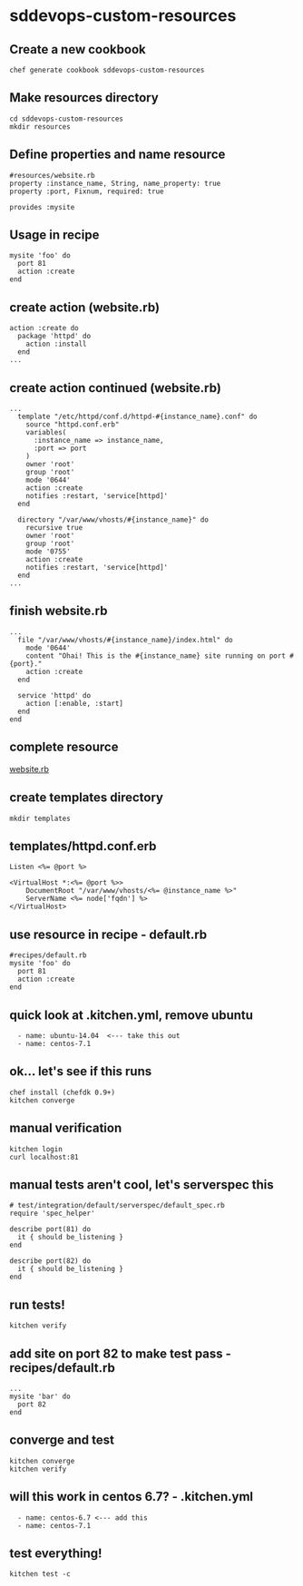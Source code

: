 # sddevops-custom-resources

## Create a new cookbook
    chef generate cookbook sddevops-custom-resources

## Make resources directory
    cd sddevops-custom-resources
    mkdir resources

## Define properties and name resource
    #resources/website.rb
    property :instance_name, String, name_property: true
    property :port, Fixnum, required: true

    provides :mysite

## Usage in recipe
    mysite 'foo' do
      port 81
      action :create
    end

## create action (website.rb)
    action :create do
      package 'httpd' do
        action :install
      end
    ...

## create action continued (website.rb)
    ...
      template "/etc/httpd/conf.d/httpd-#{instance_name}.conf" do
        source "httpd.conf.erb"
        variables(
          :instance_name => instance_name,
          :port => port
        )
        owner 'root'
        group 'root'
        mode '0644'
        action :create
        notifies :restart, 'service[httpd]'
      end

      directory "/var/www/vhosts/#{instance_name}" do
        recursive true
        owner 'root'
        group 'root'
        mode '0755'
        action :create
        notifies :restart, 'service[httpd]'
      end
    ...

## finish website.rb
    ...
      file "/var/www/vhosts/#{instance_name}/index.html" do
        mode '0644'
        content "Ohai! This is the #{instance_name} site running on port #{port}."
        action :create
      end

      service 'httpd' do
        action [:enable, :start]
      end
    end

## complete resource
[website.rb](https://github.com/kennonkwok/sddevops-custom-resources/blob/master/resources/website.rb)

## create templates directory
    mkdir templates

## templates/httpd.conf.erb
    Listen <%= @port %>

    <VirtualHost *:<%= @port %>>
        DocumentRoot "/var/www/vhosts/<%= @instance_name %>"
        ServerName <%= node['fqdn'] %>
    </VirtualHost>

## use resource in recipe - default.rb
    #recipes/default.rb
    mysite 'foo' do
      port 81
      action :create
    end

## quick look at .kitchen.yml, remove ubuntu
      - name: ubuntu-14.04  <--- take this out
      - name: centos-7.1


## ok... let's see if this runs
    chef install (chefdk 0.9+)
    kitchen converge

## manual verification
    kitchen login
    curl localhost:81

## manual tests aren't cool, let's serverspec this
    # test/integration/default/serverspec/default_spec.rb
    require 'spec_helper'

    describe port(81) do
      it { should be_listening }
    end

    describe port(82) do
      it { should be_listening }
    end

## run tests!
    kitchen verify

## add site on port 82 to make test pass - recipes/default.rb
    ...
    mysite 'bar' do
      port 82
    end

## converge and test
    kitchen converge
    kitchen verify

## will this work in centos 6.7? - .kitchen.yml
      - name: centos-6.7 <--- add this
      - name: centos-7.1

## test everything!
    kitchen test -c

